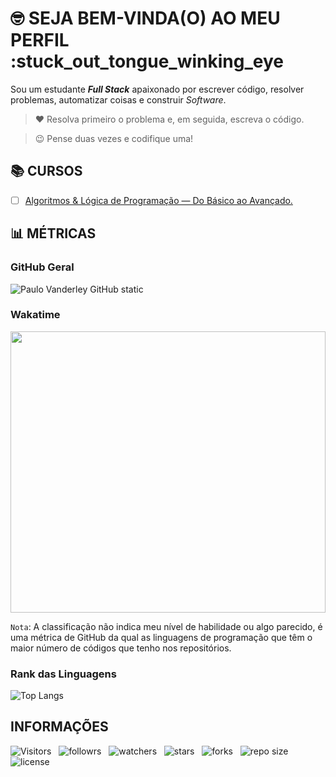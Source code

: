 <!-- TÍTULO PRINCIPAL -->

# :nerd_face: **SEJA BEM-VINDA(O) AO MEU PERFIL** :stuck_out_tongue_winking_eye

<!-- DESCRIÇÃO -->

Sou um estudante ***Full Stack*** apaixonado por escrever código, resolver problemas, automatizar coisas e construir *Software*.

<!-- CITAÇÕES -->

> :heart: Resolva primeiro o problema e, em seguida, escreva o código.

> :wink: Pense duas vezes e codifique uma!

<!-- CONTATOS -->

<!-- CURSOS -->

## :books: **CURSOS**

<!-- * [ ] Agência Web. -->
* [ ] [Algoritmos & Lógica de Programação — Do Básico ao Avançado.](https://github.com/Devsgeeknerd/cur-alg-log-pro-bas-ava)
<!-- * [ ] Android Arch. -->
<!-- * [ ] Android Express. -->
<!-- * [ ] Android Para Iniciantes. -->
<!-- * [ ] Angular 2 Desmistificado. -->
<!-- * [ ] Aprenda Rápido Unity 3D. -->
<!-- * [ ] Banco de Dados. -->
<!-- * [ ] Bootstrap 4 Ultimate. -->
<!-- * [ ] Desenvolvimento de Aplicativos Android Para Iniciantes. -->
<!-- * [ ] Desenvolvimento de Aplicativos. -->
<!-- * [ ] Desenvolvimento Web (2.0). -->
<!-- * [ ] Desenvolvimento Web Completo. -->
<!-- * [ ] Desenvolvimento Web Responsivo Completo. -->
<!-- * [ ] Desenvolvimento Web — Do Zero ao Primeiro Projeto. -->
<!-- * [ ] Design de Aplicativos. -->
<!-- * [ ] Design Para Web. -->
<!-- * [ ] Front-end (2.0). -->
<!-- * [ ] Full Stack. -->
<!-- * [ ] Gestão Ágil Com Scrum Completo. -->
<!-- * [ ] HTML em 1 Hora. -->
<!-- * [ ] Infraestrutura Web. -->
<!-- * [ ] Inglês extremo — Do Zero a Fluência. -->
<!-- * [ ] Inglês Para Programadores. -->
<!-- * [ ] Java Completo. -->
<!-- * [ ] JavaScript & jQuery Completo. -->
<!-- * [ ] JavaScript & TypeScript — Do Básico ao Avançado. -->
<!-- * [ ] JavaScript Completo. -->
<!-- * [ ] JavaScript Completo Com HTML 5 & CSS 3 — Do Zero ao Especialista. -->
<!-- * [ ] Kanban Completo. -->
<!-- * [ ] Kotlin Completo. -->
<!-- * [ ] Kotlin Para iniciante. -->
<!-- * [ ] Lógica de Programação. -->
<!-- * [ ] Marketing Digital Para Programadores. -->
<!-- * [ ] Node.js. -->
<!-- * [ ] PHP Jedi. -->
<!-- * [ ] Produtividade Para Programadores. -->
<!-- * [ ] React.js Ninja. -->
<!-- * [ ] SEO Para Sites WordPress. -->
<!-- * [ ] Unity 5 — Como Criar um Jogo de Plataforma 3D. -->
<!-- * [ ] Web Design Express. -->
<!-- * [ ] Web Moderno Completo. -->
<!-- * [ ] Webmaster Front-end Completo. -->
<!-- * [ ] WordPress Completo. -->

<!-- TREINAMENTOS -->
<!-- ## **TREINAMENTOS**  -->
<!-- * [ ] WordPress. -->

<!-- PROJETOS DOS CURSOS -->
<!-- ## :open_file_folder: **PROJETOS DOS CURSOS** :mortar_board: -->

<!-- * [ ] Portal. -->

<!-- PROJETOS PRÓPRIOS -->

<!-- LINGUAGENS DE PROGRAMAÇÃO -->

<!-- FRAMEWORKS -->

<!-- BIBLIOTECAS -->

<!-- FERRAMENTAS -->

## 📊 MÉTRICAS

<!-- ESTATÍSTICAS DO GITHUB -->

### GitHub Geral

![Paulo Vanderley GitHub static](https://github-readme-stats.vercel.app/api?username=Devsgeeknerd&count_private=true&show_icons=true&title_color=fff&bg_color=DEG,833ab4,fd1d1d,fcb045&icon_color=fff&text_color=000&include_all-commits=true&hide=prs,issues,contribs&cache_seconds=10800&line_height=30&border_color=0000ff&border_radius=18&card_width=600&locale=pt-BR)

<!-- ESTATÍSTICAS DA WAKATIME -->

### Wakatime

<p align="center">
  <img src="https://wakatime.com/share/@Devsgeeknerd/77d003db-f2b0-43ab-8038-56c1cb8ccdfd.svg" width="100%" height="450" />
</p>

<!-- NOTA -->

`Nota`: A classificação não indica meu nível de habilidade ou algo parecido, é uma métrica de GitHub da qual as linguagens de programação que têm o maior número de códigos que tenho nos repositórios.

<!-- RANK DOS ARQUIVOS -->

### Rank das Linguagens

![Top Langs](https://github-readme-stats.vercel.app/api/top-langs/?username=Devsgeeknerd&layout=default&langs_count=10&title_color=000&bg_color=c3e6h9&card_width=999&custom_title=Classificação)

<!-- INFORMAÇÕES -->

## INFORMAÇÕES

![Visitors](https://api.visitorbadge.io/api/visitors?path=Devsgeeknerd%2FDevsgeeknerd&label=Visitantes&labelColor=%23f9e64f&countColor=%23008000&style=plastic "Total de Visitas")
&nbsp;
![followrs](https://img.shields.io/github/followers/Devsgeeknerd?style=plastic&label=SEGUIDORES&labelColor=f9e64f "Total de Seguidores")
&nbsp;
![watchers](https://img.shields.io/github/watchers/Devsgeeknerd/Devsgeeknerd?style=plastic&label=OBSERVADORES&labelColor=f9e64f "Total de Observadores")
&nbsp;
![stars](https://img.shields.io/github/stars/Devsgeeknerd/Devsgeeknerd?style=plastic&label=ESTRELAS&labelColor=f9e64f "Total de Estrelas Recebidas")
&nbsp;
![forks](https://img.shields.io/github/forks/Devsgeeknerd/Devsgeeknerd?style=plastic&label=BIFURCAÇÕES&labelColor=f9e64f "Total de Bifurcações")
&nbsp;
![repo size](https://img.shields.io/github/repo-size/Devsgeeknerd/Devsgeeknerd?style=plastic&label=TAMANHO&labelColor=f9e64f "Tamanho do Repositório")
&nbsp;
![license](https://img.shields.io/github/license/Devsgeeknerd/Devsgeeknerd?style=plastic&label=LICENÇA&labelColor=f9e64f "Licença do Repositório")
